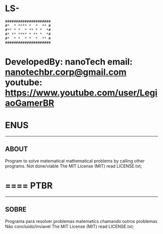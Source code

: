 # LS-
```
#####################
#*  * **** *  *  ** #
#** * *  * ** * *  *#
#* ** **** * ** *  *#
#*  * *  * *  *  ** #
#####################
```
DevelopedBy: nanoTech
email: nanotechbr.corp@gmail.com
youtube: https://www.youtube.com/user/LegiaoGamerBR
====
ENUS
====
-------------------------------------------------------
ABOUT
-------------------------------------------------------
Program to solve matematical mathematical problems by calling other programs.
Not done/viable
The MIT License (MIT) read LICENSE.txt;	

====
PTBR
====
-------------------------------------------------------
SOBRE
-------------------------------------------------------
Programa para resolver problemas matematics chamando outros problemas
Não concluido/inviavel
The MIT License (MIT) read LICENSE.txt;	
